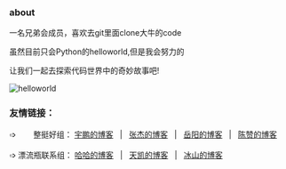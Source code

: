 
<h3>about</h3>

一名兄弟会成员，喜欢去git里面clone大牛的code

虽然目前只会Python的helloworld,但是我会努力的

让我们一起去探索代码世界中的奇妙故事吧!

![helloworld](/images/hello_world.gif)

<h3>友情链接：</h3>  
➩ &nbsp;&nbsp;&nbsp;&nbsp;&nbsp;&nbsp;
整挺好组：
<a href="https://zhengyupengzz.github.io/">宇鹏的博客</a> &nbsp;&nbsp;|&nbsp;&nbsp;
<a href="https://jiesangqaq.github.io">张杰的博客</a> &nbsp;&nbsp;|&nbsp;&nbsp;
<a href="https://1978413822.github.io/">岳阳的博客</a> &nbsp;&nbsp;|&nbsp;&nbsp;
<a href="https://llzanz.github.io/">陈赞的博客</a><br>
<br>
➩ 漂流瓶联系组：
<a href="https://caoyang7.github.io/">哈哈的博客</a> &nbsp;&nbsp;|&nbsp;&nbsp;
<a href="https://ttk1907.github.io/">天凯的博客</a> &nbsp;&nbsp;|&nbsp;&nbsp;
<a href="https://nineberg.github.io/">冰山的博客</a>
